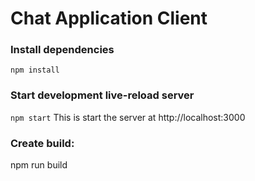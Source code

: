 # Chat Application Client

### Install dependencies
`npm install`

### Start development live-reload server
`npm start`
This is start the server at http://localhost:3000

### Create build:
npm run build
